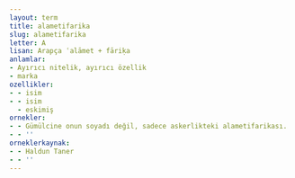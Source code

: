 ```yaml
---
layout: term
title: alametifarika
slug: alametifarika
letter: A
lisan: Arapça ʿalāmet + fāriḳa
anlamlar:
- Ayırıcı nitelik, ayırıcı özellik
- marka
ozellikler:
- - isim
- - isim
  - eskimiş
ornekler:
- - Gümülcine onun soyadı değil, sadece askerlikteki alametifarikası.
- - ''
orneklerkaynak:
- - Haldun Taner
- - ''
---
```

